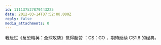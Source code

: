 ```yaml
---
id: 111137527879443225
date: 2012-03-14T07:52:00.000Z
reply: false
media_attachments: 0
---
```


我玩过《反恐精英：全球攻势》觉得超赞 ：CS：GO ，期待延续 CS1.6 的经典。 ​​​​

